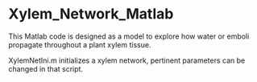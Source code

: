 # Xylem_Network_Matlab
This Matlab code is designed as a model to explore how water or emboli propagate throughout a plant xylem tissue.

XylemNetIni.m initializes a xylem network, pertinent parameters can be changed in that script.
